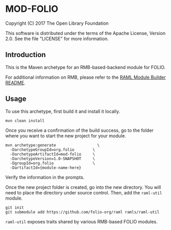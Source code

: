 # MOD-FOLIO

Copyright (C) 2017 The Open Library Foundation

This software is distributed under the terms of the Apache License, Version 2.0. See the file "LICENSE" for more information.

## Introduction

This is the Maven archetype for an RMB-based-backend module for FOLIO.


For additional information on RMB, please refer to the [RAML Module Builder README](https://github.com/folio-org/raml-module-builder).


## Usage

To use this archetype, first build it and install it locally. 

```
mvn clean install
```

Once you receive a confirmation of the build success, go to the folder where you want to start the new project for your module.

```
mvn archetype:generate              	\
  -DarchetypeGroupId=org.folio        \
  -DarchetypeArtifactId=mod-folio     \
  -DarchetypeVersion=1.0-SNAPSHOT     \
  -DgroupId=org.folio                 \
  -DartifactId={module-name-here}
```

Verify the information in the prompts.

Once the new project folder is created, go into the new directory. You will need to place the directory under source control. Then, add the `raml-util` module. 

```
git init
git submodule add https://github.com/folio-org/raml ramls/raml-util
```

`raml-util` exposes traits shared by various RMB-based FOLIO modules.
